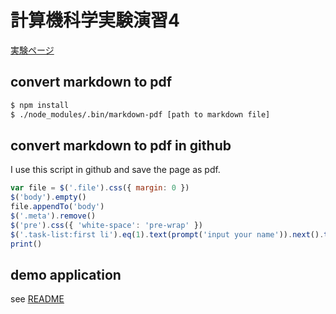 # 計算機科学実験演習4

[実験ページ](https://www.db.soc.i.kyoto-u.ac.jp/lec/le4db/)

## convert markdown to pdf

```sh
$ npm install
$ ./node_modules/.bin/markdown-pdf [path to markdown file]
```

## convert markdown to pdf in github

I use this script in github and save the page as pdf.

```js
var file = $('.file').css({ margin: 0 })
$('body').empty()
file.appendTo('body')
$('.meta').remove()
$('pre').css({ 'white-space': 'pre-wrap' })
$('.task-list:first li').eq(1).text(prompt('input your name')).next().text(prompt('input your student id'))
print()
```

## demo application

see [README](https://github.com/tyage/experiment-4/tree/master/sample-app/README.md)
